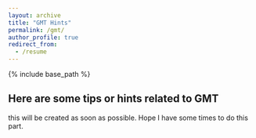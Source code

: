 ```yaml
---
layout: archive
title: "GMT Hints"
permalink: /gmt/
author_profile: true
redirect_from:
  - /resume
---
```


{% include base_path %}

Here are some tips or hints related to GMT
------
this will be created as soon as possible. Hope I have some times to do this part.